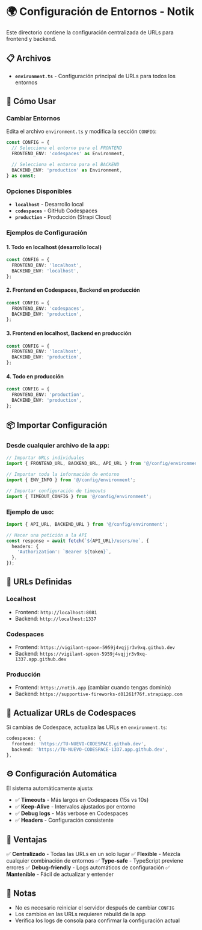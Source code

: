 # 🌍 Configuración de Entornos - Notik

Este directorio contiene la configuración centralizada de URLs para frontend y backend.

## 📋 Archivos

- **`environment.ts`** - Configuración principal de URLs para todos los entornos

## 🚀 Cómo Usar

### Cambiar Entornos

Edita el archivo `environment.ts` y modifica la sección `CONFIG`:

```typescript
const CONFIG = {
  // Selecciona el entorno para el FRONTEND
  FRONTEND_ENV: 'codespaces' as Environment,

  // Selecciona el entorno para el BACKEND
  BACKEND_ENV: 'production' as Environment,
} as const;
```

### Opciones Disponibles

- **`localhost`** - Desarrollo local
- **`codespaces`** - GitHub Codespaces
- **`production`** - Producción (Strapi Cloud)

### Ejemplos de Configuración

#### 1. Todo en localhost (desarrollo local)
```typescript
const CONFIG = {
  FRONTEND_ENV: 'localhost',
  BACKEND_ENV: 'localhost',
};
```

#### 2. Frontend en Codespaces, Backend en producción
```typescript
const CONFIG = {
  FRONTEND_ENV: 'codespaces',
  BACKEND_ENV: 'production',
};
```

#### 3. Frontend en localhost, Backend en producción
```typescript
const CONFIG = {
  FRONTEND_ENV: 'localhost',
  BACKEND_ENV: 'production',
};
```

#### 4. Todo en producción
```typescript
const CONFIG = {
  FRONTEND_ENV: 'production',
  BACKEND_ENV: 'production',
};
```

## 📦 Importar Configuración

### Desde cualquier archivo de la app:

```typescript
// Importar URLs individuales
import { FRONTEND_URL, BACKEND_URL, API_URL } from '@/config/environment';

// Importar toda la información de entorno
import { ENV_INFO } from '@/config/environment';

// Importar configuración de timeouts
import { TIMEOUT_CONFIG } from '@/config/environment';
```

### Ejemplo de uso:

```typescript
import { API_URL, BACKEND_URL } from '@/config/environment';

// Hacer una petición a la API
const response = await fetch(`${API_URL}/users/me`, {
  headers: {
    'Authorization': `Bearer ${token}`,
  },
});
```

## 🔧 URLs Definidas

### Localhost
- Frontend: `http://localhost:8081`
- Backend: `http://localhost:1337`

### Codespaces
- Frontend: `https://vigilant-spoon-5959j4vqjjr3v9xq.github.dev`
- Backend: `https://vigilant-spoon-5959j4vqjjr3v9xq-1337.app.github.dev`

### Producción
- Frontend: `https://notik.app` (cambiar cuando tengas dominio)
- Backend: `https://supportive-fireworks-d01261f76f.strapiapp.com`

## 🔄 Actualizar URLs de Codespaces

Si cambias de Codespace, actualiza las URLs en `environment.ts`:

```typescript
codespaces: {
  frontend: 'https://TU-NUEVO-CODESPACE.github.dev',
  backend: 'https://TU-NUEVO-CODESPACE-1337.app.github.dev',
},
```

## ⚙️ Configuración Automática

El sistema automáticamente ajusta:

- ✅ **Timeouts** - Más largos en Codespaces (15s vs 10s)
- ✅ **Keep-Alive** - Intervalos ajustados por entorno
- ✅ **Debug logs** - Más verbose en Codespaces
- ✅ **Headers** - Configuración consistente

## 🎯 Ventajas

✅ **Centralizado** - Todas las URLs en un solo lugar
✅ **Flexible** - Mezcla cualquier combinación de entornos
✅ **Type-safe** - TypeScript previene errores
✅ **Debug-friendly** - Logs automáticos de configuración
✅ **Mantenible** - Fácil de actualizar y entender

## 📝 Notas

- No es necesario reiniciar el servidor después de cambiar `CONFIG`
- Los cambios en las URLs requieren rebuild de la app
- Verifica los logs de consola para confirmar la configuración actual
